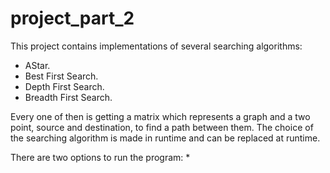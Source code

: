 # project_part_2

This project contains implementations of several searching algorithms:
  * AStar.
  * Best First Search.
  * Depth First Search.
  * Breadth First Search.

Every one of then is getting a matrix which represents a graph and a two point, source and destination, to find a path between them.
The choice of the searching algorithm is made in runtime and can be replaced at runtime.

There are two options to run the program:
  * 
